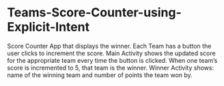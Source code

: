 # Teams-Score-Counter-using-Explicit-Intent

Score Counter App that displays the winner.
Each Team has a button the user clicks to increment the score.
Main Activity shows the updated score for the appropriate team every time the button is clicked.
When one team’s score is incremented to 5, that team is the winner.
Winner Activity shows:
  name of the winning team and
  number of points the team won by.
